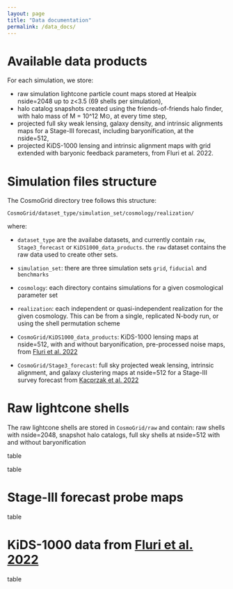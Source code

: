 ```yaml
---
layout: page
title: "Data documentation"
permalink: /data_docs/
---
```


# Available data products

For each simulation, we store:

- raw simulation lightcone particle count maps stored at Healpix nside=2048 up to z<3.5 (69 shells per simulation),
- halo catalog snapshots created using the friends-of-friends halo finder, with halo mass of M = 10^12 M⊙, at every time step,
- projected full sky weak lensing, galaxy density, and intrinsic alignments maps for a Stage-III forecast, including baryonification, at the nside=512,
- projected KiDS-1000 lensing and intrinsic alignment maps with grid extended with baryonic feedback parameters, from Fluri et al. 2022.


# Simulation files structure

The CosmoGrid directory tree follows this structure:

`CosmoGrid/dataset_type/simulation_set/cosmology/realization/`

where:

- `dataset_type` are the availabe datasets, and currently contain `raw`, `Stage3_forecast` or `KiDS1000_data_products`. the `raw` dataset contains the raw data used to create other sets.

- `simulation_set`:  there are three simulation sets `grid`, `fiducial` and `benchmarks`

- `cosmology`: each directory contains simulations for a given cosmological parameter set

- `realization`: each independent or quasi-independent realization for the given cosmology. This can be from a single, replicated N-body run, or using the shell permutation scheme


- `CosmoGrid/KiDS1000_data_products`:  KiDS-1000 lensing maps at nside=512, with and without baryonification, pre-processed noise maps, from [Fluri et al. 2022](www.arxiv.org/abs/2201.07771)

- `CosmoGrid/Stage3_forecast`: full sky projected weak lensing, intrinsic alignment, and galaxy clustering maps at nside=512 for a Stage-III survey forecast from [Kacprzak et al. 2022](www.arxiv.org/???)

# Raw lightcone shells

The raw lightcone shells are stored in `CosmoGrid/raw` and contain: raw shells with nside=2048, snapshot halo catalogs, full sky shells at nside=512 with and without baryonification


table

table

# Stage-III forecast probe maps

table

# KiDS-1000 data from [Fluri et al. 2022](www.arxiv.org/abs/2201.07771)

table

